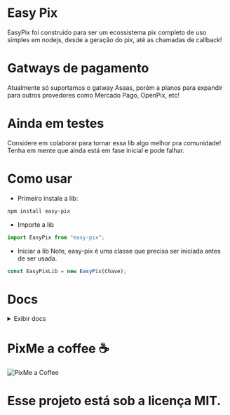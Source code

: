 # Easy Pix
EasyPix foi construido para ser um ecossistema pix completo de uso simples em nodejs, desde a geração do pix, até as chamadas de callback!

# Gatways de pagamento
Atualmente só suportamos o gatway Asaas, porém a planos para expandir para outros provedores como Mercado Pago, OpenPix, etc!

# Ainda em testes
Considere em colaborar para tornar essa lib algo melhor pra comunidade! Tenha em mente que ainda está em fase inicial e pode falhar.

# Como usar
- Primeiro instale a lib:
```bash
npm install easy-pix
```

- Importe a lib
```js
import EasyPix from "easy-pix";
```

- Iniciar a lib
Note, easy-pix é uma classe que precisa ser iniciada antes de ser usada.
```js
const EasyPixLib = new EasyPix(Chave);
```

# Docs
<details>
  <summary>Exibir docs</summary>
  
# EasyPix: Constructor
O construtor EasyPix recebe parametros obrigatorios e opcionais, sendo eles:

**Obrigatorios**:
- **apiKey**: A chave de api, por padrão, a sua chave asaas sandbox.

**Opcionais**:<br />
- **useSandbox**: Define se é a api em modo de testes ou não, por padrão vem definido como true, lembre-se, a chave de api deve acompanhar esse argumento, se sua chave for sandbox, isso deve ser definido como true, se não, como false
- **loopSecondsDelay**: Define o tempo do loop que irá checar se os pagamentos foram efetuados ou não. Por padrão vem definido como 60 segundos.
- **provider**: O provedor do gatway. Atualmente so asaas é suportado.
- **configPath**: Caminho do json de configuração. É onde será salvo os pagamentos pendentes para caso o script venha a cair, os dados ainda estejam salvos.

# EasyPix: Metódos:
A classe easypix após iniciada exporta alguns metódos para acesso. Confira-os:

<details>
  <summary>EasyPixLib.onDue e EasyPixLib.onPaid</summary>
  
### onDue e onPaid
São os callbacks de quando um pix é pagou ou expirado. Recebe uma função de argumentos (id: seu id passado para o pagamento, metadata: seus_metadados), sendo aplicado como:
```js
EasyPixLib.onDue((id: string, metadata: any): void => {});
```
Ou:
```js
EasyPixLib.onPaid((id: string, metadata: any): void => {});
```
</details>

<details>
  <summary>EasyPixLib.create</summary>
  
## EasyPixLib.create

Sua função mais parceira. Ela cria codigos pix expiraveis pra você.

### Parâmetros:

- **id** (string): Identificador único para a transação PIX.
- **clientName** (string): Nome do cliente associado à transação.
- **cpfCnpj** (string): Documento identificador do cliente (sem pontuação).
- **value** (number): Valor a ser cobrado na transação PIX.
- **description** (string): Descrição da transação PIX.
- **expiresIn** (number): Tempo de expiração da transação em segundos 
  - Padrão: 5 minutos
  - Mínimo: 1 minuto
  - Máximo: 48 horas
- **metadata** (any): Dados adicionais a serem salvos na transação e recuperados posteriormente.

### Retorno:

- Retorna uma Promise que resolve em um objeto com as seguintes propriedades:

  - **encodedImage** (string): A imagem em formato base64.
  - **payload** (string): O código PIX que pode ser copiado e colado.
  - **expirationDate** (Date): Objeto Date representando a data de expiração da transação PIX.
  - **value** (number): O valor total cobrado na transação PIX.
  - **netValue** (number): O valor líquido após descontos do provedor de gateway.


### Exemplo de Uso:

```javascript
const pix = await EasyPixLib.create(
  id: "Seu identificador único",
  clientName: "Nome do seu cliente",
  cpfCnpj: "Documento identificador do seu cliente (sem pontuação)",
  value: Valor a ser cobrado,
  description: "Descrição do pix",
  expiresIn: Valor em segundos para expiração (padrão: 5 minutos, mínimo: 1 minuto, máximo: 48 horas),
  metadata: são os dados que você quer salvar nesse pagamento e receber depois
);

```

</details>

<details>
  <summary>EasyPixLib.deleteCob</summary>
  
## EasyPixLib.deleteCob

Essa função deleta uma cobrança.

### Parâmetros:

- **id** (string): Seu identificador único da cobrança

### Retorno:

- Retorna uma Promise que resolve em Void

### Exemplo de Uso:

```javascript
await EasyPixLib.deleteCob(
  id: "Seu identificador único"
);

```

</details>

<details>
  <summary>EasyPixLib.transfer</summary>
  
## EasyPixLib.transfer

Essa função faz uma transferencia bancária via pix

### Parâmetros:

- **value** (number): Valor a ser transferido
- **pixAddressKey** (string): A chave pix
- **pixAddressKeyType** ("CPF" | "EMAIL" | "CNPJ" | "PHONE" | "EVP"): Enum do tipo de chave
- **description** (string): Descrição da transferencia.

### Retorno:

- Retorna uma Promise que resolve em um objeto com as seguintes propriedades:

  - **authorized** (boolean): se a transferencia foi autorizada.
  - **transferFee** (number): taxa da transferencia
  - **netValue** (number): o valor(ja descontado da taxa) que foi transferido
  - **value** (number): O valor que foi transferido

### Exemplo de Uso:

```javascript
const pix = await EasyPixLib.transfer(
  value: o valor,
  pixAddressKey: a chave,
  pixAddressKeyType: o tipo da chave,
  description: a descrição.
);

```

</details>

<details>
  <summary>EasyPixLib.pendingPayments</summary>

### pendingPayments
É o objeto de pagamentos pendentes. Pode ser acessado com:
```js
EasyPixLib.pendingPayments;
```
</details>
</details>

# PixMe a coffee ☕
![PixMe a Coffee](https://pixmeacoffee.vercel.app/_next/image?url=https%3A%2F%2Fapi.qrserver.com%2Fv1%2Fcreate-qr-code%2F%3Fsize%3D206x206%26data%3D00020126360014BR.GOV.BCB.PIX0114%2B55329848279105204000053039865802BR5922Ytalo%20da%20Silva%20Batalha6003Uba62070503***63049B02&w=256&q=75 "PixMe a coffee")

# Esse projeto está sob a licença MIT.